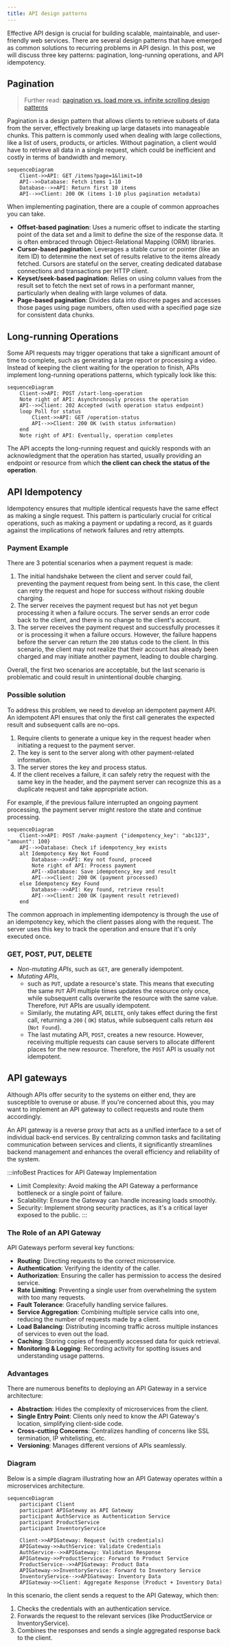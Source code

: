 ```yaml
---
title: API design patterns
---
```


Effective API design is crucial for building scalable, maintainable, and user-friendly web services. There are several design patterns that have emerged as common solutions to recurring problems in API design. In this post, we will discuss three key patterns: pagination, long-running operations, and API idempotency.

## Pagination

> Further read: [pagination vs. load more vs. infinite scrolling design patterns](https://blogs.oracle.com/oracle-help-center/post/pagination-vs-infinite-scrolling-vs-load-more-bp-oracle-help-center)

Pagination is a design pattern that allows clients to retrieve subsets of data from the server, effectively breaking up large datasets into manageable chunks. This pattern is commonly used when dealing with large collections, like a list of users, products, or articles. Without pagination, a client would have to retrieve all data in a single request, which could be inefficient and costly in terms of bandwidth and memory.

```mermaid
sequenceDiagram
    Client->>API: GET /items?page=1&limit=10
    API-->>Database: Fetch items 1-10
    Database-->>API: Return first 10 items
    API-->>Client: 200 OK (items 1-10 plus pagination metadata)
```

When implementing pagination, there are a couple of common approaches you can take.
- **Offset-based pagination**: Uses a numeric offset to indicate the starting point of the data set and a limit to define the size of the response data. It is often embraced through Object-Relational Mapping (ORM) libraries.
- **Cursor-based pagination**: Leverages a stable cursor or pointer (like an item ID) to determine the next set of results relative to the items already fetched. Cursors are stateful on the server, creating dedicated database connections and transactions per HTTP client.
- **Keyset/seek-based pagination**: Relies on using column values from the result set to fetch the next set of rows in a performant manner, particularly when dealing with large volumes of data.
- **Page-based pagination**: Divides data into discrete pages and accesses those pages using page numbers, often used with a specified page size for consistent data chunks.

## Long-running Operations

Some API requests may trigger operations that take a significant amount of time to complete, such as generating a large report or processing a video. Instead of keeping the client waiting for the operation to finish, APIs implement long-running operations patterns, which typically look like this:

```mermaid
sequenceDiagram
    Client->>API: POST /start-long-operation
    Note right of API: Asynchronously process the operation
    API-->>Client: 202 Accepted (with operation status endpoint)
    loop Poll for status
        Client->>API: GET /operation-status
        API-->>Client: 200 OK (with status information)
    end
    Note right of API: Eventually, operation completes
```

The API accepts the long-running request and quickly responds with an acknowledgment that the operation has started, usually providing an endpoint or resource from which **the client can check the status of the operation**.

## API Idempotency

Idempotency ensures that multiple identical requests have the same effect as making a single request. This pattern is particularly crucial for critical operations, such as making a payment or updating a record, as it guards against the implications of network failures and retry attempts.

### Payment Example

There are 3 potential scenarios when a payment request is made:

1.  The initial handshake between the client and server could fail, preventing the payment request from being sent. In this case, the client can retry the request and hope for success without risking double charging.
2.  The server receives the payment request but has not yet begun processing it when a failure occurs. The server sends an error code back to the client, and there is no change to the client's account.
3.  The server receives the payment request and successfully processes it or is processing it when a failure occurs. However, the failure happens before the server can return the `200` status code to the client. In this scenario, the client may not realize that their account has already been charged and may initiate another payment, leading to double charging.

Overall, the first two scenarios are acceptable, but the last scenario is problematic and could result in unintentional double charging.

### Possible solution

To address this problem, we need to develop an idempotent payment API. An idempotent API ensures that only the first call generates the expected result and subsequent calls are no-ops.

1.  Require clients to generate a unique key in the request header when initiating a request to the payment server.
2.  The key is sent to the server along with other payment-related information.
3.  The server stores the key and process status.
4.  If the client receives a failure, it can safely retry the request with the same key in the header, and the payment server can recognize this as a duplicate request and take appropriate action.

For example, if the previous failure interrupted an ongoing payment processing, the payment server might restore the state and continue processing.

```mermaid
sequenceDiagram
    Client->>API: POST /make-payment {"idempotency_key": "abc123", "amount": 100}
    API-->>Database: Check if idempotency_key exists
    alt Idempotency Key Not Found
        Database-->>API: Key not found, proceed
        Note right of API: Process payment
        API--xDatabase: Save idempotency_key and result
        API-->>Client: 200 OK (payment processed)
    else Idempotency Key Found
        Database-->>API: Key found, retrieve result
        API-->>Client: 200 OK (payment result retrieved)
    end
```

The common approach in implementing idempotency is through the use of an idempotency key, which the client passes along with the request. The server uses this key to track the operation and ensure that it's only executed once.

### GET, POST, PUT, DELETE

- *Non-mutating APIs*, such as `GET`, are generally idempotent.
- *Mutating APIs*, 
    - such as `PUT`, update a resource's state. This means that executing the same `PUT` API multiple times updates the resource only once, while subsequent calls overwrite the resource with the same value. Therefore, `PUT` APIs are usually idempotent.
    - Similarly, the mutating API, `DELETE`, only takes effect during the first call, returning a `200` ( `OK`) status, while subsequent calls return `404` (`Not Found`).
    - The last mutating API, `POST`, creates a new resource. However, receiving multiple requests can cause servers to allocate different places for the new resource. Therefore, the `POST` API is usually not idempotent.

## API gateways

Although APIs offer security to the systems on either end, they are susceptible to overuse or abuse. If you're concerned about this, you may want to implement an API gateway to collect requests and route them accordingly.

An API gateway is a reverse proxy that acts as a unified interface to a set of individual back-end services. By centralizing common tasks and facilitating communication between services and clients, it significantly streamlines backend management and enhances the overall efficiency and reliability of the system.

:::infoBest Practices for API Gateway Implementation
- Limit Complexity: Avoid making the API Gateway a performance bottleneck or a single point of failure.
- Scalability: Ensure the Gateway can handle increasing loads smoothly.
- Security: Implement strong security practices, as it's a critical layer exposed to the public.
:::

### The Role of an API Gateway

API Gateways perform several key functions:

- **Routing**: Directing requests to the correct microservice.
- **Authentication**: Verifying the identity of the caller.
- **Authorization**: Ensuring the caller has permission to access the desired service.
- **Rate Limiting**: Preventing a single user from overwhelming the system with too many requests.
- **Fault Tolerance**: Gracefully handling service failures.
- **Service Aggregation**: Combining multiple service calls into one, reducing the number of requests made by a client.
- **Load Balancing**: Distributing incoming traffic across multiple instances of services to even out the load.
- **Caching**: Storing copies of frequently accessed data for quick retrieval.
- **Monitoring & Logging**: Recording activity for spotting issues and understanding usage patterns.

### Advantages

There are numerous benefits to deploying an API Gateway in a service architecture:

- **Abstraction**: Hides the complexity of microservices from the client.
- **Single Entry Point**: Clients only need to know the API Gateway's location, simplifying client-side code.
- **Cross-cutting Concerns**: Centralizes handling of concerns like SSL termination, IP whitelisting, etc.
- **Versioning**: Manages different versions of APIs seamlessly.

### Diagram

Below is a simple diagram illustrating how an API Gateway operates within a microservices architecture.

```mermaid
sequenceDiagram
    participant Client
    participant APIGateway as API Gateway
    participant AuthService as Authentication Service
    participant ProductService
    participant InventoryService

    Client->>APIGateway: Request (with credentials)
    APIGateway->>AuthService: Validate Credentials
    AuthService-->>APIGateway: Validation Response
    APIGateway->>ProductService: Forward to Product Service
    ProductService-->>APIGateway: Product Data
    APIGateway->>InventoryService: Forward to Inventory Service
    InventoryService-->>APIGateway: Inventory Data
    APIGateway->>Client: Aggregate Response (Product + Inventory Data)
```

In this scenario, the client sends a request to the API Gateway, which then:

1. Checks the credentials with an authentication service.
2. Forwards the request to the relevant services (like ProductService or InventoryService).
3. Combines the responses and sends a single aggregated response back to the client.